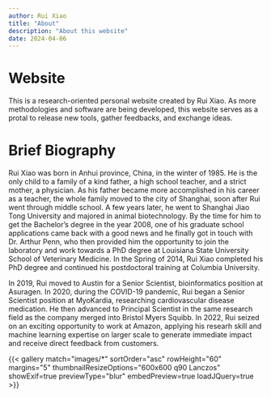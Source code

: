 ```yaml
---
author: Rui Xiao
title: "About"
description: "About this website"
date: 2024-04-06
---
```


# Website

This is a research-oriented personal website created by Rui Xiao. As more methodologies and software are being developed, this website serves as a protal to release new tools, gather feedbacks, and exchange ideas.

# Brief Biography

Rui Xiao was born in Anhui province, China, in the winter of 1985. He is the only child to a family of a kind father, a high school teacher, and a strict mother, a physician. As his father became more accomplished in his career as a teacher, the whole family moved to the city of Shanghai, soon after Rui went through middle school. A few years later, he went to Shanghai Jiao Tong University and majored in animal biotechnology. By the time for him to get the Bachelor’s degree in the year 2008, one of his graduate school applications came back with a good news and he finally got in touch with Dr. Arthur Penn, who then provided him the opportunity to join the laboratory and work towards a PhD degree at Louisiana State University School of Veterinary Medicine. In the Spring of 2014, Rui Xiao completed his PhD degree and continued his postdoctoral training at Columbia University.

In 2019, Rui moved to Austin for a Senior Scientist, bioinformatics position at Asuragen.
In 2020, during the COVID-19 pandemic, Rui began a Senior Scientist position at MyoKardia, researching cardiovascular disease medication. He then advanced to Principal Scientist in the same research field as the company merged into Bristol Myers Squibb.
In 2022, Rui seized on an exciting opportunity to work at Amazon, applying his researh skill and machine learning expertise on larger scale to generate immediate impact and receive direct feedback from customers.

{{< gallery match="images/*" sortOrder="asc" rowHeight="60" margins="5" thumbnailResizeOptions="600x600 q90 Lanczos" showExif=true previewType="blur" embedPreview=true loadJQuery=true >}}
